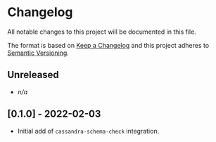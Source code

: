# Changelog

All notable changes to this project will be documented in this file.

The format is based on [Keep a Changelog][changelog] and this project adheres 
to [Semantic Versioning][semver].

## Unreleased

- *n/a*

## [0.1.0] - 2022-02-03

- Initial add of `cassandra-schema-check` integration.


[changelog]: http://keepachangelog.com/en/1.0.0/
[semver]: http://semver.org/spec/v2.0.0.html